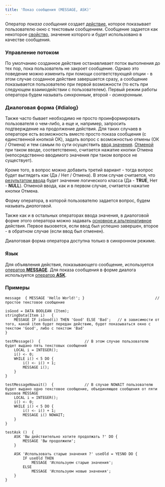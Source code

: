 ```yaml
---
title: 'Показ сообщения (MESSAGE, ASK)'
---
```


Оператор *показа сообщения* создает [действие](Actions.md), которое показывает пользователю окно с текстовым сообщением. Сообщение задается как некоторое [свойство](Properties.md), значение которого и будет использовано в качестве сообщения.

### Управление потоком

По умолчанию созданное действие останавливает поток выполнения до тех пор, пока пользователь не закроет сообщение. Однако это поведение можно изменить при помощи соответствующей опции - в этом случае созданное действие завершается сразу, а сообщение показывается пользователю при первой возможности (то есть при следующем взаимодействии с пользователем). Первый режим работы оператора будем называть *синхронным*, второй - *асинхронным*.

### Диалоговая форма {#dialog}

Также часто бывает необходимо не просто проинформировать пользователя о чем-либо, а еще и, например, запросить подтверждение на продолжение действия. Для таких случаев в операторе есть возможность вместо просто показа сообщения (с единственной кнопкой OK), задать вопрос с возможностью отмены (ОК / Отмена) и тем самым по сути осуществить [ввод значения](Value_input.md). [Отменой](Value_input.md#result) при таком вводе, соответственно, считается нажатие кнопки Отмена (непосредственно вводимого значения при таком вопросе не существует).

Кроме того, в вопрос можно добавить третий вариант - тогда вопрос будет выглядеть как (Да / Нет / Отмена). В этом случае считается, что [результатом ввода](Value_input.md#result) будет значение логического класса (Да - **TRUE**, Нет - **NULL**). Отменой ввода, как и в первом случае, считается нажатие кнопки Отмена.

Форму оператора, в которой пользователю задается вопрос, будем называть *диалоговой*. 

Также как и в остальных операторах ввода значения, в диалоговой форме этого оператора можно задавать [основное и альтернативное](Value_input.md#result) действия. Первое вызовется, если ввод был успешно завершен, второе - в обратном случае (если ввод был отменен).

Диалоговая форма оператора доступна только в синхронном режиме.

### Язык

Для объявления действия, показывающего сообщение, используется [оператор **MESSAGE**](MESSAGE_operator.md). Для показа сообщения в форме диалога используется [оператор **ASK**](ASK_operator.md).

### Примеры


```lsf
message  { MESSAGE 'Hello World!'; }                                // простое текстовое сообщение

isGood = DATA BOOLEAN (Item);
stringData(Item i)   {
    MESSAGE IF isGood(i) THEN 'Good' ELSE 'Bad';   // в зависимости от того, какой item будет передан действию, будет показываться окно с текстом 'Good', либо с текстом 'Bad'
}

testMessage()  {                    // В этом случае пользователю будет выдано пять текстовых сообщений
    LOCAL i = INTEGER();
    i() <- 0;
    WHILE i() < 5 DO {
        i() <- i() + 1;
        MESSAGE i();
    }
}

testMessageNowait()  {              // В случае NOWAIT пользователю будет выдано одно текстовое сообщение, объединяющее сообщения от пяти вызовов MESSAGE
    LOCAL i = INTEGER();
    i() <- 0;
    WHILE i() < 5 DO {
        i() <- i() + 1;
        MESSAGE i() NOWAIT;
    }
}
```

  


```lsf
testAsk ()  {
    ASK 'Вы действительно хотите продолжать ?' DO {
        MESSAGE 'Вы продолжили';
    }

    ASK 'Использовать старые значения ?' useOld = YESNO DO {
        IF useOld THEN
            MESSAGE 'Используем старые значения';
        ELSE
            MESSAGE 'Используем новые значения';
    }
}
```
